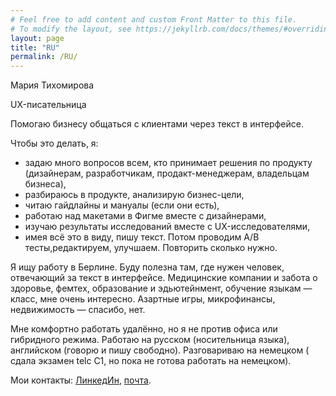 ```yaml
---
# Feel free to add content and custom Front Matter to this file.
# To modify the layout, see https://jekyllrb.com/docs/themes/#overriding-theme-defaults
layout: page
title: "RU"
permalink: /RU/
---
```


Мария Тихомирова

UX-писательница

Помогаю бизнесу общаться с клиентами через текст в интерфейсе.

Чтобы это делать, я:
- задаю много вопросов всем, кто принимает решения по продукту (дизайнерам, разработчикам, продакт-менеджерам, владельцам бизнеса),
- разбираюсь в продукте, анализирую бизнес-цели,
- читаю гайдлайны и мануалы (если они есть),
- работаю над макетами в Фигме вместе с дизайнерами,
- изучаю результаты исследований вместе с UX-исследователями,
- имея всё это в виду, пишу текст. Потом проводим A/B тесты,редактируем, улучшаем. Повторить сколько нужно.

Я ищу работу в Берлине. Буду полезна там, где нужен человек, отвечающий за текст в интерфейсе. Медицинские компании и забота о здоровье, фемтех, образование и эдьютейнмент, обучение языкам — класс, мне очень интересно. Азартные игры, микрофинансы, недвижимость — спасибо, нет.

Мне комфортно работать удалённо, но я не против офиса или гибридного режима. Работаю на русском (носительница языка), английском (говорю и пишу свободно). Разговариваю на немецком ( сдала экзамен telc C1, но пока не готова работать на немецком).

Мои контакты: [ЛинкедИн](https://www.linkedin.com/in/mariiatikhomirova/), [почта](mailto:uxwrtr@gmail.com).